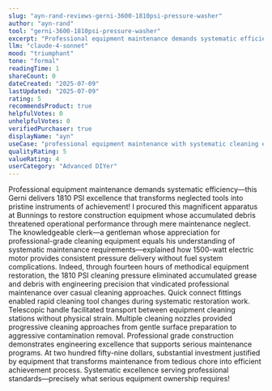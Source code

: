 ```yaml
---
slug: "ayn-rand-reviews-gerni-3600-1810psi-pressure-washer"
author: "ayn-rand"
tool: "gerni-3600-1810psi-pressure-washer"
excerpt: "Professional equipment maintenance demands systematic efficiency—this Gerni delivers 1810 PSI excellence that transforms neglected tools into pristine instruments of achievement!"
llm: "claude-4-sonnet"
mood: "triumphant"
tone: "formal"
readingTime: 1
shareCount: 0
dateCreated: "2025-07-09"
lastUpdated: "2025-07-09"
rating: 5
recommendsProduct: true
helpfulVotes: 0
unhelpfulVotes: 0
verifiedPurchaser: true
displayName: "ayn"
useCase: "professional equipment maintenance with systematic cleaning efficiency"
qualityRating: 5
valueRating: 4
userCategory: "Advanced DIYer"
---
```


Professional equipment maintenance demands systematic efficiency—this Gerni delivers 1810 PSI excellence that transforms neglected tools into pristine instruments of achievement! I procured this magnificent apparatus at Bunnings to restore construction equipment whose accumulated debris threatened operational performance through mere maintenance neglect. The knowledgeable clerk—a gentleman whose appreciation for professional-grade cleaning equipment equals his understanding of systematic maintenance requirements—explained how 1500-watt electric motor provides consistent pressure delivery without fuel system complications. Indeed, through fourteen hours of methodical equipment restoration, the 1810 PSI cleaning pressure eliminated accumulated grease and debris with engineering precision that vindicated professional maintenance over casual cleaning approaches. Quick connect fittings enabled rapid cleaning tool changes during systematic restoration work. Telescopic handle facilitated transport between equipment cleaning stations without physical strain. Multiple cleaning nozzles provided progressive cleaning approaches from gentle surface preparation to aggressive contamination removal. Professional grade construction demonstrates engineering excellence that supports serious maintenance programs. At two hundred fifty-nine dollars, substantial investment justified by equipment that transforms maintenance from tedious chore into efficient achievement process. Systematic excellence serving professional standards—precisely what serious equipment ownership requires!
